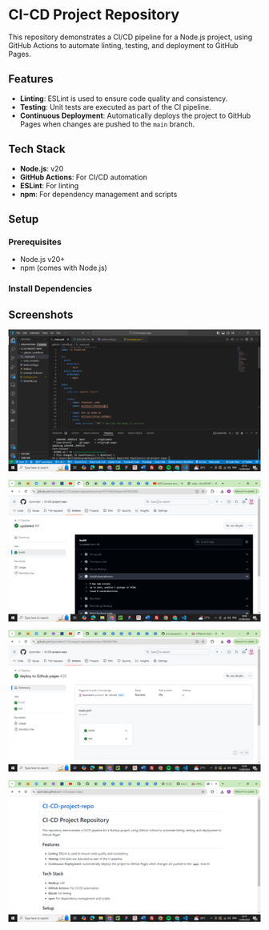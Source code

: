 # CI-CD Project Repository

This repository demonstrates a CI/CD pipeline for a Node.js project, using GitHub Actions to automate linting, testing, and deployment to GitHub Pages.

## Features

- **Linting**: ESLint is used to ensure code quality and consistency.
- **Testing**: Unit tests are executed as part of the CI pipeline.
- **Continuous Deployment**: Automatically deploys the project to GitHub Pages when changes are pushed to the `main` branch.

## Tech Stack

- **Node.js**: v20
- **GitHub Actions**: For CI/CD automation
- **ESLint**: For linting
- **npm**: For dependency management and scripts

## Setup

### Prerequisites

- Node.js v20+
- npm (comes with Node.js)

### Install Dependencies

## Screenshots

![image](<Screenshot (255).png>)

![image](<Screenshot (251).png>)

![image](<Screenshot (253).png>)

![image](<Screenshot (254).png>)
